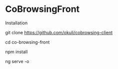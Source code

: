 # CoBrowsingFront
Installation

git clone https://github.com/okuli/cobrowsing-client

cd co-browsing-front

npm install

ng serve -o
